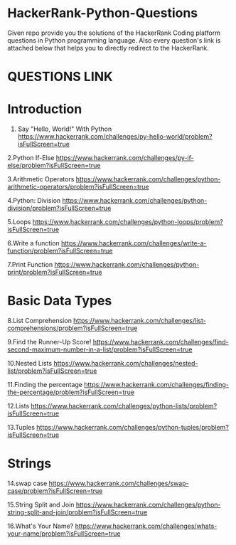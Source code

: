 # HackerRank-Python-Questions
Given repo provide you the solutions of the HackerRank Coding platform questions in Python programming language.
Also every question's link is attached below that helps you to directly redirect to the HackerRank.
# QUESTIONS LINK
# Introduction
1. Say "Hello, World!" With Python
https://www.hackerrank.com/challenges/py-hello-world/problem?isFullScreen=true
  
2.Python If-Else
https://www.hackerrank.com/challenges/py-if-else/problem?isFullScreen=true

3.Arithmetic Operators
https://www.hackerrank.com/challenges/python-arithmetic-operators/problem?isFullScreen=true

4.Python: Division
https://www.hackerrank.com/challenges/python-division/problem?isFullScreen=true

5.Loops
https://www.hackerrank.com/challenges/python-loops/problem?isFullScreen=true

6.Write a function
https://www.hackerrank.com/challenges/write-a-function/problem?isFullScreen=true

7.Print Function
https://www.hackerrank.com/challenges/python-print/problem?isFullScreen=true
# Basic Data Types
8.List Comprehension
https://www.hackerrank.com/challenges/list-comprehensions/problem?isFullScreen=true

9.Find the Runner-Up Score! https://www.hackerrank.com/challenges/find-second-maximum-number-in-a-list/problem?isFullScreen=true

10.Nested Lists https://www.hackerrank.com/challenges/nested-list/problem?isFullScreen=true

11.Finding the percentage https://www.hackerrank.com/challenges/finding-the-percentage/problem?isFullScreen=true

12.Lists https://www.hackerrank.com/challenges/python-lists/problem?isFullScreen=true

13.Tuples https://www.hackerrank.com/challenges/python-tuples/problem?isFullScreen=true
# Strings
14.swap case https://www.hackerrank.com/challenges/swap-case/problem?isFullScreen=true

15.String Split and Join https://www.hackerrank.com/challenges/python-string-split-and-join/problem?isFullScreen=true

16.What's Your Name? https://www.hackerrank.com/challenges/whats-your-name/problem?isFullScreen=true
